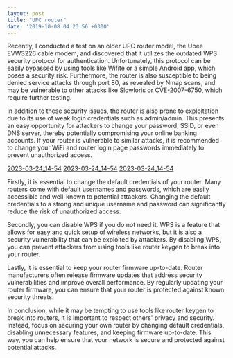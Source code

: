 ```yaml
---
layout: post
title: "UPC router"
date: '2019-10-08 04:23:56 +0300'
---
```


Recently, I conducted a test on an older UPC router model, the Ubee EVW3226 cable modem, and discovered that it utilizes the outdated WPS security protocol for authentication. Unfortunately, this protocol can be easily bypassed by using tools like Wifite or a simple Android app, which poses a security risk. Furthermore, the router is also susceptible to being denied service attacks through port 80, as revealed by Nmap scans, and may be vulnerable to other attacks like Slowloris or CVE-2007-6750, which require further testing.

In addition to these security issues, the router is also prone to exploitation due to its use of weak login credentials such as admin/admin. This presents an easy opportunity for attackers to change your password, SSID, or even DNS server, thereby potentially compromising your online banking accounts. If your router is vulnerable to similar attacks, it is recommended to change your WiFi and router login page passwords immediately to prevent unauthorized access.

[2023-03-24_14-54](https://nullpwninfosec.files.wordpress.com/2019/10/20191004_092613.jpg)
[2023-03-24_14-54](https://nullpwninfosec.files.wordpress.com/2019/10/20191004_092528.jpg)
[2023-03-24_14-54](https://nullpwninfosec.files.wordpress.com/2019/10/20191004_092254.jpg)

Firstly, it is essential to change the default credentials of your router. Many routers come with default usernames and passwords, which are easily accessible and well-known to potential attackers. Changing the default credentials to a strong and unique username and password can significantly reduce the risk of unauthorized access.

Secondly, you can disable WPS if you do not need it. WPS is a feature that allows for easy and quick setup of wireless networks, but it is also a security vulnerability that can be exploited by attackers. By disabling WPS, you can prevent attackers from using tools like router keygen to break into your router.

Lastly, it is essential to keep your router firmware up-to-date. Router manufacturers often release firmware updates that address security vulnerabilities and improve overall performance. By regularly updating your router firmware, you can ensure that your router is protected against known security threats.

In conclusion, while it may be tempting to use tools like router keygen to break into routers, it is important to respect others' privacy and security. Instead, focus on securing your own router by changing default credentials, disabling unnecessary features, and keeping firmware up-to-date. This way, you can help ensure that your network is secure and protected against potential attacks.
